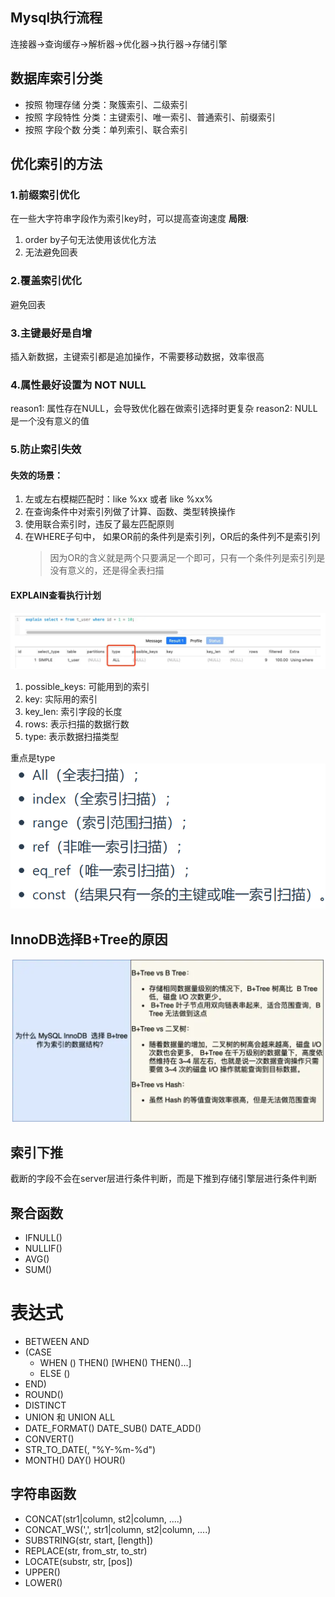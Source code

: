 ## Mysql执行流程
连接器->查询缓存->解析器->优化器->执行器->存储引擎


## 数据库索引分类
- 按照 物理存储 分类：聚簇索引、二级索引
- 按照 字段特性 分类：主键索引、唯一索引、普通索引、前缀索引
- 按照 字段个数 分类：单列索引、联合索引

## 优化索引的方法
### 1.前缀索引优化
在一些大字符串字段作为索引key时，可以提高查询速度
**局限**: <br>
1. order by子句无法使用该优化方法<br>
2. 无法避免回表<br>

### 2.覆盖索引优化
避免回表

### 3.主键最好是自增
插入新数据，主键索引都是追加操作，不需要移动数据，效率很高

### 4.属性最好设置为 NOT NULL
reason1: 属性存在NULL，会导致优化器在做索引选择时更复杂
reason2: NULL是一个没有意义的值

### 5.防止索引失效
#### 失效的场景：
1. 左或左右模糊匹配时：like %xx 或者 like %xx%
2. 在查询条件中对索引列做了计算、函数、类型转换操作
3. 使用联合索引时，违反了最左匹配原则
4. 在WHERE子句中， 如果OR前的条件列是索引列，OR后的条件列不是索引列
    > 因为OR的含义就是两个只要满足一个即可，只有一个条件列是索引列是没有意义的，还是得全表扫描

#### EXPLAIN查看执行计划
![img](../images/EXPLAIN.png)
1. possible_keys: 可能用到的索引
2. key: 实际用的索引
3. key_len: 索引字段的长度
4. rows: 表示扫描的数据行数
5. type: 表示数据扫描类型

重点是type
![img](../images/EXPLAIN-type.png)

## InnoDB选择B+Tree的原因
![img](../images/B_PLUS_TREE.png)


## 索引下推
截断的字段不会在server层进行条件判断，而是下推到存储引擎层进行条件判断

## 聚合函数
- IFNULL()
- NULLIF()
- AVG()
- SUM()

# 表达式
- BETWEEN AND
- (CASE
  - WHEN () THEN() [WHEN() THEN()...] 
  - ELSE () 
- END) 
- ROUND()
- DISTINCT
- UNION 和 UNION ALL
- DATE_FORMAT() DATE_SUB() DATE_ADD()
- CONVERT()
- STR_TO_DATE(, "%Y-%m-%d")
- MONTH() DAY() HOUR()

## 字符串函数
- CONCAT(str1|column, st2|column, ....)
- CONCAT_WS(',', str1|column, st2|column, ....)
- SUBSTRING(str, start, [length])
- REPLACE(str, from_str, to_str)
- LOCATE(substr, str, [pos])
- UPPER()
- LOWER()